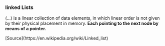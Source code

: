 ### linked Lists

(...) is a linear collection of data elements, in which linear order is not given by their physical placement in memory. __Each pointing to the next node by means of a pointer.__

<div class="source">[Source](https://en.wikipedia.org/wiki/Linked_list)</div>
